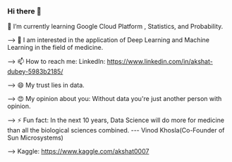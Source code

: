 ### Hi there 👋

<!--
**dubeyakshat07/dubeyakshat07** is a ✨ _special_ ✨ repository because its `README.md` (this file) appears on your GitHub profile.




#### I am a student pursuing Integrated Masters in Mathematics and Computing from Birla Institute of Technology, Mesra - Ranchi

--> 🌱 I’m currently learning Google Cloud Platform , Statistics, and Probability.

--> 🧐 I am interested in the application of Deep Learning and Machine Learning in the field of medicine.

--> 📫 How to reach me: LinkedIn: https://www.linkedin.com/in/akshat-dubey-5983b2185/

--> 😄 My trust lies in data.

--> 😍 My opinion about you: Without data you're just another person with opinion.

--> ⚡ Fun fact: In the next 10 years, Data Science will do more for medicine than all the biological sciences combined. --- Vinod Khosla(Co-Founder of Sun Microsystems) 

--> Kaggle: https://www.kaggle.com/akshat0007
